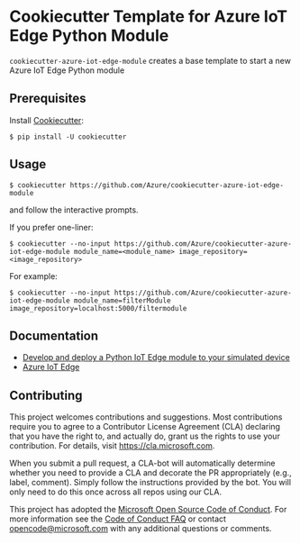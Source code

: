 # Cookiecutter Template for Azure IoT Edge Python Module

`cookiecutter-azure-iot-edge-module` creates a base template to start a new Azure IoT Edge Python module

## Prerequisites
Install [Cookiecutter](https://github.com/audreyr/cookiecutter):
```
$ pip install -U cookiecutter
```

## Usage
```
$ cookiecutter https://github.com/Azure/cookiecutter-azure-iot-edge-module
```
and follow the interactive prompts.

If you prefer one-liner:
```
$ cookiecutter --no-input https://github.com/Azure/cookiecutter-azure-iot-edge-module module_name=<module_name> image_repository=<image_repository>
```

For example:
```
$ cookiecutter --no-input https://github.com/Azure/cookiecutter-azure-iot-edge-module module_name=filterModule image_repository=localhost:5000/filtermodule
```

## Documentation
* [Develop and deploy a Python IoT Edge module to your simulated device](https://docs.microsoft.com/en-us/azure/iot-edge/tutorial-python-module)
* [Azure IoT Edge](https://docs.microsoft.com/en-us/azure/iot-edge/)

## Contributing

This project welcomes contributions and suggestions.  Most contributions require you to agree to a
Contributor License Agreement (CLA) declaring that you have the right to, and actually do, grant us
the rights to use your contribution. For details, visit https://cla.microsoft.com.

When you submit a pull request, a CLA-bot will automatically determine whether you need to provide
a CLA and decorate the PR appropriately (e.g., label, comment). Simply follow the instructions
provided by the bot. You will only need to do this once across all repos using our CLA.

This project has adopted the [Microsoft Open Source Code of Conduct](https://opensource.microsoft.com/codeofconduct/).
For more information see the [Code of Conduct FAQ](https://opensource.microsoft.com/codeofconduct/faq/) or
contact [opencode@microsoft.com](mailto:opencode@microsoft.com) with any additional questions or comments.
